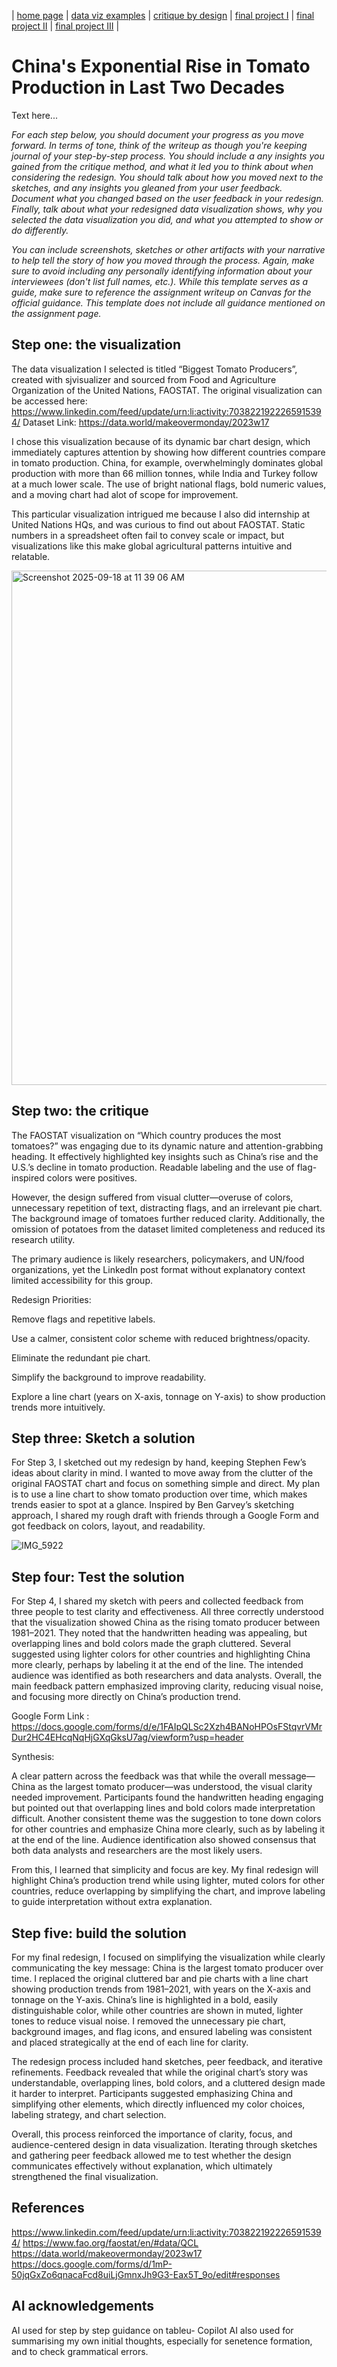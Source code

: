 | [home page](https://cmustudent.github.io/tswd-portfolio-templates/) | [data viz examples](dataviz-examples) | [critique by design](critique-by-design) | [final project I](final-project-part-one) | [final project II](final-project-part-two) | [final project III](final-project-part-three) |

# China's Exponential Rise in Tomato Production in Last Two Decades
Text here...

_For each step below, you should document your progress as you move forward.  In terms of tone, think of the writeup as though you're keeping journal of your step-by-step process.   You should include a any insights you gained from the critique method, and what it led you to think about when considering the redesign.  You should talk about how you moved next to the sketches, and any insights you gleaned from your user feedback.  Document what you changed based on the user feedback in your redesign.  Finally, talk about what your redesigned data visualization shows, why you selected the data visualization you did, and what you attempted to show or do differently._

_You can include screenshots, sketches or other artifacts with your narrative to help tell the story of how you moved through the process.  Again, make sure to avoid including any personally identifying information about your interviewees (don't list full names, etc.).  While this template serves as a guide, make sure to reference the assignment writeup on Canvas for the official guidance.  This template does not include all guidance mentioned on the assignment page._

## Step one: the visualization



The data visualization I selected is titled “Biggest Tomato Producers”, created with sjvisualizer and sourced from Food and Agriculture Organization of the United Nations, FAOSTAT. The original visualization can be accessed here: https://www.linkedin.com/feed/update/urn:li:activity:7038221922265915394/ 
Dataset Link: https://data.world/makeovermonday/2023w17 

I chose this visualization because of its dynamic bar chart design, which immediately captures attention by showing how different countries compare in tomato production. China, for example, overwhelmingly dominates global production with more than 66 million tonnes, while India and Turkey follow at a much lower scale. The use of bright national flags, bold numeric values, and a moving chart had alot of scope for improvement.

This particular visualization intrigued me because I also did internship at  United Nations HQs, and was curious to find out about FAOSTAT. Static numbers in a spreadsheet often fail to convey scale or impact, but visualizations like this make global agricultural patterns intuitive and relatable. 

  <img width="633" height="823" alt="Screenshot 2025-09-18 at 11 39 06 AM" src="https://github.com/user-attachments/assets/c28b8735-832c-4474-bd11-e81232de741d" />



## Step two: the critique
The FAOSTAT visualization on “Which country produces the most tomatoes?” was engaging due to its dynamic nature and attention-grabbing heading. It effectively highlighted key insights such as China’s rise and the U.S.’s decline in tomato production. Readable labeling and the use of flag-inspired colors were positives.

However, the design suffered from visual clutter—overuse of colors, unnecessary repetition of text, distracting flags, and an irrelevant pie chart. The background image of tomatoes further reduced clarity. Additionally, the omission of potatoes from the dataset limited completeness and reduced its research utility.

The primary audience is likely researchers, policymakers, and UN/food organizations, yet the LinkedIn post format without explanatory context limited accessibility for this group.

Redesign Priorities:

Remove flags and repetitive labels.

Use a calmer, consistent color scheme with reduced brightness/opacity.

Eliminate the redundant pie chart.

Simplify the background to improve readability.

Explore a line chart (years on X-axis, tonnage on Y-axis) to show production trends more intuitively.

## Step three: Sketch a solution

For Step 3, I sketched out my redesign by hand, keeping Stephen Few’s ideas about clarity in mind. I wanted to move away from the clutter of the original FAOSTAT chart and focus on something simple and direct. My plan is to use a line chart to show tomato production over time, which makes trends easier to spot at a glance. Inspired by Ben Garvey’s sketching approach, I shared my rough draft with friends through a Google Form and got feedback on colors, layout, and readability. 

![IMG_5922](https://github.com/user-attachments/assets/fa6b4471-26e9-4dac-854c-8f3d9eeb2301)





## Step four: Test the solution

For Step 4, I shared my sketch with peers and collected feedback from three people to test clarity and effectiveness. All three correctly understood that the visualization showed China as the rising tomato producer between 1981–2021. They noted that the handwritten heading was appealing, but overlapping lines and bold colors made the graph cluttered. Several suggested using lighter colors for other countries and highlighting China more clearly, perhaps by labeling it at the end of the line. The intended audience was identified as both researchers and data analysts. Overall, the main feedback pattern emphasized improving clarity, reducing visual noise, and focusing more directly on China’s production trend.


Google Form Link :  https://docs.google.com/forms/d/e/1FAIpQLSc2Xzh4BANoHPOsFStqvrVMrDur2HC4EHcqNqHjGXqGksU7ag/viewform?usp=header 
 


Synthesis: 

A clear pattern across the feedback was that while the overall message—China as the largest tomato producer—was understood, the visual clarity needed improvement. Participants found the handwritten heading engaging but pointed out that overlapping lines and bold colors made interpretation difficult. Another consistent theme was the suggestion to tone down colors for other countries and emphasize China more clearly, such as by labeling it at the end of the line. Audience identification also showed consensus that both data analysts and researchers are the most likely users.

From this, I learned that simplicity and focus are key. My final redesign will highlight China’s production trend while using lighter, muted colors for other countries, reduce overlapping by simplifying the chart, and improve labeling to guide interpretation without extra explanation.

## Step five: build the solution

For my final redesign, I focused on simplifying the visualization while clearly communicating the key message: China is the largest tomato producer over time. I replaced the original cluttered bar and pie charts with a line chart showing production trends from 1981–2021, with years on the X-axis and tonnage on the Y-axis. China’s line is highlighted in a bold, easily distinguishable color, while other countries are shown in muted, lighter tones to reduce visual noise. I removed the unnecessary pie chart, background images, and flag icons, and ensured labeling was consistent and placed strategically at the end of each line for clarity.

The redesign process included hand sketches, peer feedback, and iterative refinements. Feedback revealed that while the original chart’s story was understandable, overlapping lines, bold colors, and a cluttered design made it harder to interpret. Participants suggested emphasizing China and simplifying other elements, which directly influenced my color choices, labeling strategy, and chart selection.

Overall, this process reinforced the importance of clarity, focus, and audience-centered design in data visualization. Iterating through sketches and gathering peer feedback allowed me to test whether the design communicates effectively without explanation, which ultimately strengthened the final visualization.


## References
https://www.linkedin.com/feed/update/urn:li:activity:7038221922265915394/
https://www.fao.org/faostat/en/#data/QCL
https://data.world/makeovermonday/2023w17
https://docs.google.com/forms/d/1mP-50jqGxZo6qnacaFcd8uiLjGmnxJh9G3-Eax5T_9o/edit#responses 

## AI acknowledgements
AI used for step by step guidance on tableu- Copilot
AI also used for summarising my own initial thoughts, especially for senetence formation, and to check grammatical errors.

